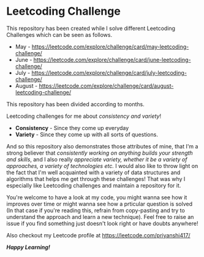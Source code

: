 # Leetcoding Challenge

This repository has been created while I solve different Leetcoding Challenges which can be seen as follows.
* May - https://leetcode.com/explore/challenge/card/may-leetcoding-challenge/
* June - https://leetcode.com/explore/challenge/card/june-leetcoding-challenge/
* July - https://leetcode.com/explore/challenge/card/july-leetcoding-challenge/
* August - https://leetcode.com/explore/challenge/card/august-leetcoding-challenge/

This repository has been divided according to months.

Leetcoding challenges for me about *consistency and variety*!
* **Consistency** - Since they come up everyday
* **Variety** - Since they come up with all sorts of questions.

And so this repository also demonstrates those attributes of mine, that I'm a strong believer that *consistently working on anything builds your strength and skills*, and I also really *appreciate variety, whether it be a variety of approaches, a variety of technologies etc.* I would also like to throw light on the fact that I'm well acquainted with a variety of data structures and algorithms that helps me get through these challenges!
That was why I especially like Leetcoding challenges and maintain a repository for it.

You're welcome to have a look at my code, you might wanna see how it improves over time or might wanna see how a prticular question is solved (In that case if you're reading this, refrain from copy-pasting and try to understand the approach and learn a new technique).
Feel free to raise an issue if you find something just doesn't look right or have doubts anywhere!

Also checkout my Leetcode profile at https://leetcode.com/priyanshi417/

***Happy Learning!***
